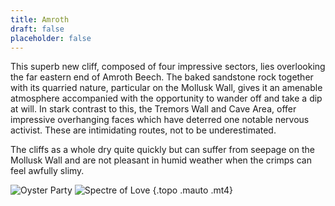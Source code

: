 ```yaml
---
title: Amroth
draft: false
placeholder: false
---
```



This superb new cliff, composed of four impressive sectors, lies overlooking the far eastern end of Amroth Beech. The baked sandstone rock together with its quarried nature, particular on the Mollusk Wall, gives it an amenable atmosphere accompanied with the opportunity to wander off and take a dip at will. In stark contrast to this, the Tremors Wall and Cave Area, offer impressive overhanging faces which have deterred one notable nervous activist. These are intimidating routes, not to be underestimated.

The cliffs as a whole dry quite quickly but can suffer from seepage on the Mollusk Wall and are not pleasant in humid weather when the crimps can feel awfully slimy.

![Oyster Party](/img/south-wales/the-gower/Oyster-Party-4.jpg "Oyster Party")
![Spectre of Love](/img/south-wales/the-gower/Spectre-of-Love-1.jpg "Spectre of Love")
{.topo .mauto .mt4}